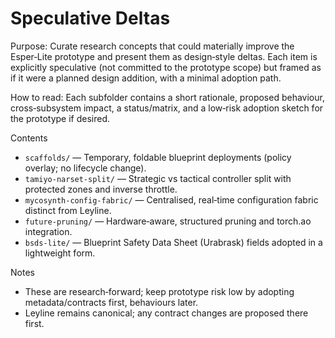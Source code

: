 # Speculative Deltas

Purpose: Curate research concepts that could materially improve the Esper‑Lite prototype and present them as design‑style deltas. Each item is explicitly speculative (not committed to the prototype scope) but framed as if it were a planned design addition, with a minimal adoption path.

How to read: Each subfolder contains a short rationale, proposed behaviour, cross‑subsystem impact, a status/matrix, and a low‑risk adoption sketch for the prototype if desired.

Contents
- `scaffolds/` — Temporary, foldable blueprint deployments (policy overlay; no lifecycle change).
- `tamiyo-narset-split/` — Strategic vs tactical controller split with protected zones and inverse throttle.
- `mycosynth-config-fabric/` — Centralised, real‑time configuration fabric distinct from Leyline.
- `future-pruning/` — Hardware‑aware, structured pruning and torch.ao integration.
- `bsds-lite/` — Blueprint Safety Data Sheet (Urabrask) fields adopted in a lightweight form.

Notes
- These are research‑forward; keep prototype risk low by adopting metadata/contracts first, behaviours later.
- Leyline remains canonical; any contract changes are proposed there first.
